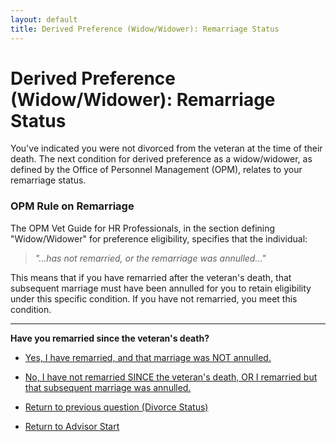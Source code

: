 ```yaml
---
layout: default
title: Derived Preference (Widow/Widower): Remarriage Status
---
```


# Derived Preference (Widow/Widower): Remarriage Status

You've indicated you were not divorced from the veteran at the time of their death. The next condition for derived preference as a widow/widower, as defined by the Office of Personnel Management (OPM), relates to your remarriage status.

### OPM Rule on Remarriage

The OPM Vet Guide for HR Professionals, in the section defining "Widow/Widower" for preference eligibility, specifies that the individual:

> *"...has not remarried, or the remarriage was annulled..."*

This means that if you have remarried after the veteran's death, that subsequent marriage must have been annulled for you to retain eligibility under this specific condition. If you have not remarried, you meet this condition.

---

**Have you remarried since the veteran's death?**

*   [Yes, I have remarried, and that marriage was NOT annulled.](./ineligible_derived_widow_remarried.md)
*   [No, I have not remarried SINCE the veteran's death, OR I remarried but that subsequent marriage was annulled.](./derived_widow_vetservice_condition.md)

*   [Return to previous question (Divorce Status)](./derived_widow_divorced.md)
*   [Return to Advisor Start](./start.md)
